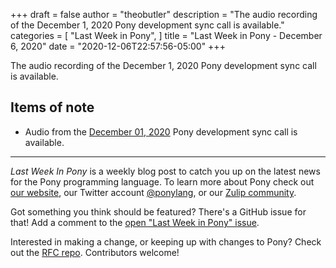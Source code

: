 +++
draft = false
author = "theobutler"
description = "The audio recording of the December 1, 2020 Pony development sync call is available."
categories = [
    "Last Week in Pony",
]
title = "Last Week in Pony - December 6, 2020"
date = "2020-12-06T22:57:56-05:00"
+++

The audio recording of the December 1, 2020 Pony development sync call is available.

<!--more-->


## Items of note

- Audio from the [December 01, 2020](https://sync-recordings.ponylang.io/r/2020_12_01.m4a) Pony development sync call is available.

___

_Last Week In Pony_ is a weekly blog post to catch you up on the latest news for the Pony programming language. To learn more about Pony check out [our website](https://ponylang.io), our Twitter account [@ponylang](https://twitter.com/ponylang), or our [Zulip community](https://ponylang.zulipchat.com).

Got something you think should be featured? There's a GitHub issue for that! Add a comment to the [open "Last Week in Pony" issue](https://github.com/ponylang/ponylang.github.io/issues?q=is%3Aissue+is%3Aopen+label%3Alast-week-in-pony).

Interested in making a change, or keeping up with changes to Pony? Check out the [RFC repo](https://github.com/ponylang/rfcs). Contributors welcome!
